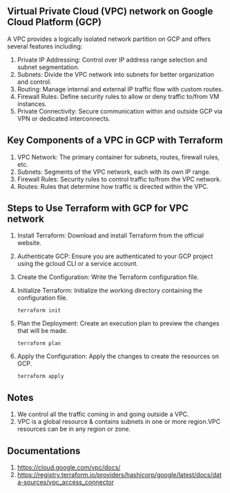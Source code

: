 ## Virtual Private Cloud (VPC) network on Google Cloud Platform (GCP)

A VPC provides a logically isolated network partition on GCP and offers several features including:

1. Private IP Addressing: Control over IP address range selection and subnet segmentation.
2. Subnets: Divide the VPC network into subnets for better organization and control.
3. Routing: Manage internal and external IP traffic flow with custom routes.
4. Firewall Rules: Define security rules to allow or deny traffic to/from VM instances.
5. Private Connectivity:  Secure communication within and outside GCP via VPN or dedicated interconnects.
## Key Components of a VPC in GCP with Terraform

1. VPC Network: The primary container for subnets, routes, firewall rules, etc.
2. Subnets: Segments of the VPC network, each with its own IP range.
3. Firewall Rules: Security rules to control traffic to/from the VPC network.
4. Routes: Rules that determine how traffic is directed within the VPC.
## Steps to Use Terraform with GCP for VPC network

1. Install Terraform: Download and install Terraform from the official website.

2. Authenticate GCP: Ensure you are authenticated to your GCP project using the gcloud CLI or a service account.

3. Create the Configuration: Write the Terraform configuration file.

4. Initialize Terraform: Initialize the working directory containing the configuration file.

       terraform init
5. Plan the Deployment: Create an execution plan to preview the changes that will be made.

       terraform plan

 6. Apply the Configuration: Apply the changes to create the resources on GCP.
 
        terraform apply

      

## Notes

1. We control all the traffic coming in and going outside a VPC.
2. VPC is a global resource & contains subnets in one or more
region.VPC resources can be in any
region or zone.
## Documentations
1. https://cloud.google.com/vpc/docs/
2. https://registry.terraform.io/providers/hashicorp/google/latest/docs/data-sources/vpc_access_connector
